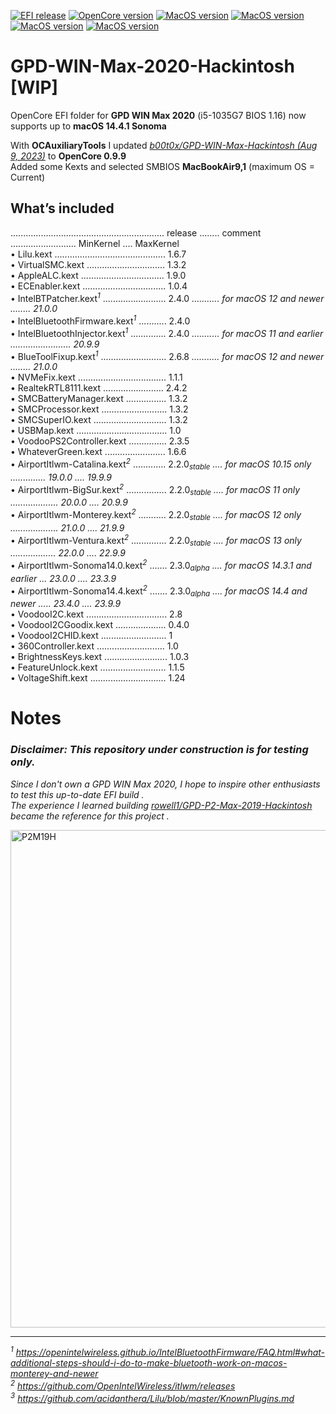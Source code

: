 [![EFI release](https://img.shields.io/badge/EFI-May_28,_2024-informational.svg)](https://github.com/rowell1/GPD-WIN-Max-2020-Hackintosh/tree/OpenCore)
[![OpenCore version](https://img.shields.io/badge/OpenCore-0.9.9-silver.svg)](https://github.com/acidanthera/OpenCorePkg)
[![MacOS version](https://img.shields.io/badge/BigSur-11.7.10-deeppink.svg)](https://www.apple.com/macos)
[![MacOS version](https://img.shields.io/badge/Monterey-12.7.4-violet.svg)](https://www.apple.com/macos)
[![MacOS version](https://img.shields.io/badge/Ventura-13.6.6-orange.svg)](https://www.apple.com/macos)
[![MacOS version](https://img.shields.io/badge/Sonoma-14.4.1-success.svg)](https://www.apple.com/macos)  


# GPD-WIN-Max-2020-Hackintosh [WIP]

OpenCore EFI folder for **GPD WIN Max 2020** (i5-1035G7 BIOS 1.16) now supports up to **macOS 14.4.1 Sonoma**  

With **OCAuxiliaryTools** I updated [_b00t0x/GPD-WIN-Max-Hackintosh (Aug 9, 2023)_](https://github.com/b00t0x/GPD-WIN-Max-Hackintosh) to **OpenCore 0.9.9**  
Added some Kexts and selected SMBIOS **MacBookAir9,1** (maximum OS = Current)  

## What’s included
............................................................. release ........ comment .......................... MinKernel .... MaxKernel  
• Lilu.kext ............................................ 1.6.7  
• VirtualSMC.kext ............................... 1.3.2  
• AppleALC.kext ................................. 1.9.0  
• ECEnabler.kext ................................. 1.0.4  
• IntelBTPatcher.kext<sup>_1_</sup> ......................... 2.4.0 _........... for macOS 12 and newer ........ 21.0.0_  
• IntelBluetoothFirmware.kext<sup>_1_</sup> ........... 2.4.0  
• IntelBluetoothInjector.kext<sup>_1_</sup> .............. 2.4.0 _........... for macOS 11 and earlier ........................ 20.9.9_  
• BlueToolFixup.kext<sup>_1_</sup> .......................... 2.6.8 _........... for macOS 12 and newer ........ 21.0.0_  
• NVMeFix.kext ................................... 1.1.1  
• RealtekRTL8111.kext ........................ 2.4.2  
• SMCBatteryManager.kext ................ 1.3.2  
• SMCProcessor.kext .......................... 1.3.2  
• SMCSuperIO.kext ............................. 1.3.2  
• USBMap.kext .................................... 1.0  
• VoodooPS2Controller.kext ............... 2.3.5  
• WhateverGreen.kext ........................ 1.6.6  
• AirportItlwm-Catalina.kext<sup>_2_</sup> ............. 2.2.0<sub>_stable_</sub> _.... for macOS 10.15 only .............. 19.0.0 .... 19.9.9_  
• AirportItlwm-BigSur.kext<sup>_2_</sup> ................ 2.2.0<sub>_stable_</sub> _.... for macOS 11 only ................... 20.0.0 .... 20.9.9_  
• AirportItlwm-Monterey.kext<sup>_2_</sup> ........... 2.2.0<sub>_stable_</sub> _.... for macOS 12 only ................... 21.0.0 .... 21.9.9_  
• AirportItlwm-Ventura.kext<sup>_2_</sup> .............. 2.2.0<sub>_stable_</sub> _.... for macOS 13 only .................. 22.0.0 .... 22.9.9_  
• AirportItlwm-Sonoma14.0.kext<sup>_2_</sup> ....... 2.3.0<sub>_alpha_</sub> _.... for macOS 14.3.1 and earlier ... 23.0.0 .... 23.3.9_  
• AirportItlwm-Sonoma14.4.kext<sup>_2_</sup> ....... 2.3.0<sub>_alpha_</sub> _.... for macOS 14.4 and newer ..... 23.4.0 .... 23.9.9_  
• VoodooI2C.kext ................................ 2.8  
• VoodooI2CGoodix.kext .................... 0.4.0  
• VoodooI2CHID.kext .......................... 1  
• 360Controller.kext ........................... 1.0  
• BrightnessKeys.kext ......................... 1.0.3  
• FeatureUnlock.kext .......................... 1.1.5  
• VoltageShift.kext .............................. 1.24  


# Notes
### _Disclaimer: This repository under construction is for testing only._  
_Since I don't own a GPD WIN Max 2020, I hope to inspire other enthusiasts to test this up-to-date EFI build ._  
_The experience I learned building [_rowell1/GPD-P2-Max-2019-Hackintosh_](https://github.com/rowell1/GPD-P2-Max-2019-Hackintosh) became the reference for this project ._  

<img width="796" alt="P2M19H" src="https://github.com/rowell1/GPD-WIN-Max-2020-Hackintosh/assets/156696883/b057256f-ae99-4d55-8726-de87d16e1679">


_________________________________________________________________________________________________
_<sup>1</sup> https://openintelwireless.github.io/IntelBluetoothFirmware/FAQ.html#what-additional-steps-should-i-do-to-make-bluetooth-work-on-macos-monterey-and-newer_  
_<sup>2</sup> https://github.com/OpenIntelWireless/itlwm/releases_  
_<sup>3</sup> https://github.com/acidanthera/Lilu/blob/master/KnownPlugins.md_  


